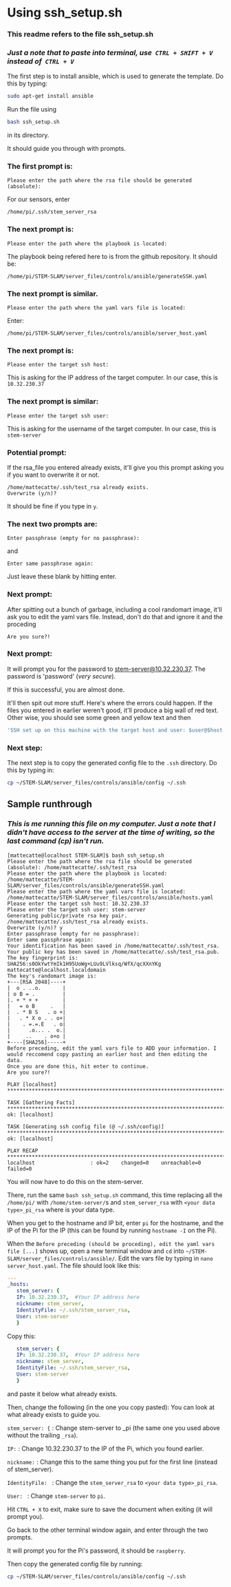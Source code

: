 # Using ssh_setup.sh
### This readme refers to the file ssh_setup.sh

### _Just a note that to paste into terminal, use &nbsp;```CTRL + SHIFT + V``` instead of &nbsp;```CTRL + V```_

The first step is to install ansible, which is used to generate the template. Do this by typing: 
```bash
sudo apt-get install ansible
```

Run the file using 
```bash
bash ssh_setup.sh
```
in its directory.

It should guide you through with prompts.

### __The first prompt is:__
```
Please enter the path where the rsa file should be generated (absolute):
```
For our sensors, enter 
```
/home/pi/.ssh/stem_server_rsa
```

### __The next prompt is:__
```
Please enter the path where the playbook is located:
```
The playbook being refered here to is from the github repository. It should be:
```
/home/pi/STEM-SLAM/server_files/controls/ansible/generateSSH.yaml
```

### __The next prompt is similar.__
```
Please enter the path where the yaml vars file is located:
```
Enter:
```
/home/pi/STEM-SLAM/server_files/controls/ansible/server_host.yaml
```

### __The next prompt is:__
```
Please enter the target ssh host:
```
This is asking for the IP address of the target computer. In our case, this is ```10.32.230.37```

### __The next prompt is similar:__
```
Please enter the target ssh user:
```
This is asking for the username of the target computer. In our case, this is ```stem-server```

### __Potential prompt:__
If the rsa_file you entered already exists, it'll give you this prompt asking you if you want to overwrite it or not. 
```
/home/mattecatte/.ssh/test_rsa already exists.
Overwrite (y/n)? 
```
It should be fine if you type in ```y```.

### __The next two prompts are:__
```
Enter passphrase (empty for no passphrase): 
```
and
```
Enter same passphrase again: 
```
Just leave these blank by hitting enter.

### __Next prompt:__

After spitting out a bunch of garbage, including a cool randomart image, it'll ask you to edit the yaml vars file. Instead, don't do that and ignore it and the proceding 
```
Are you sure?!
```

### __Next prompt:__

It will prompt you for the password to stem-server@10.32.230.37.
The password is 'password' (_very secure_).

If this is successful, you are almost done.

It'll then spit out more stuff. Here's where the errors could happen. If the files you entered in earlier weren't good, it'll produce a big wall of red text. Other wise, you should see some green and yellow text and then 
```bash
'SSH set up on this machine with the target host and user: $user@$host'
```

### __Next step:__

The next step is to copy the generated config file to the ```.ssh``` directory. Do this by typing in:
```bash
cp ~/STEM-SLAM/server_files/controls/ansible/config ~/.ssh
```

## Sample runthrough

### _This is me running this file on my computer. Just a note that I didn't have access to the server at the time of writing, so the last command (cp) isn't run._

```
[mattecatte@localhost STEM-SLAM]$ bash ssh_setup.sh 
Please enter the path where the rsa file should be generated (absolute): /home/mattecatte/.ssh/test_rsa
Please enter the path where the playbook is located: /home/mattecatte/STEM-SLAM/server_files/controls/ansible/generateSSH.yaml
Please enter the path where the yaml vars file is located: /home/mattecatte/STEM-SLAM/server_files/controls/ansible/hosts.yaml
Please enter the target ssh host: 10.32.230.37
Please enter the target ssh user: stem-server
Generating public/private rsa key pair.
/home/mattecatte/.ssh/test_rsa already exists.
Overwrite (y/n)? y
Enter passphrase (empty for no passphrase): 
Enter same passphrase again: 
Your identification has been saved in /home/mattecatte/.ssh/test_rsa.
Your public key has been saved in /home/mattecatte/.ssh/test_rsa.pub.
The key fingerprint is:
SHA256:s0OkYwtYmIk1H95UoWg+LUu9LVlksq/WfX/qcXXnYKg mattecatte@localhost.localdomain
The key's randomart image is:
+---[RSA 2048]----+
|  o . ..o.       |
| o B = .         |
|. + * + +        |
|   = o B     .   |
|  . * B S   . o +|
|   . * X o . . o+|
|    . =.=.E   . o|
|      .o... .  o.|
|     ..    . o+o |
+----[SHA256]-----+
Before preceding, edit the yaml vars file to ADD your information. I would reccomend copy pasting an earlier host and then editing the data.
Once you are done this, hit enter to continue.
Are you sure?!

PLAY [localhost] **************************************************************************************************************************************************************************************************

TASK [Gathering Facts] ********************************************************************************************************************************************************************************************
ok: [localhost]

TASK [Generating ssh config file (@ ~/.ssh/config)] ***************************************************************************************************************************************************************
ok: [localhost]

PLAY RECAP ********************************************************************************************************************************************************************************************************
localhost                  : ok=2    changed=0    unreachable=0    failed=0   
```

You will now have to do this on the stem-server.

There, run the same ```bash ssh_setup.sh``` command, this time replacing all the ```/home/pi/``` with ```/home/stem-server/```s and ```stem_server_rsa``` with ```<your data type>_pi_rsa``` where <your data type> is your data type.
  
When you get to the hostname and IP bit, enter ```pi``` for the hostname, and the IP of the Pi for the IP (this can be found by running ```hostname -I``` on the Pi).

When the ```Before preceding (should be proceding), edit the yaml vars file [...]``` shows up, open a new terminal window and ```cd``` into ```~/STEM-SLAM/server_files/controls/ansible/```. Edit the vars file by typing in ```nano server_host.yaml```. The file should look like this:
```yaml
---
_hosts:
   stem_server: {
   IP: 10.32.230.37,  #Your IP address here 
   nickname: stem_server,
   IdentityFile: ~/.ssh/stem_server_rsa, 
   User: stem-server
   }
```

Copy this:
```yaml
   stem_server: {
   IP: 10.32.230.37,  #Your IP address here 
   nickname: stem_server,
   IdentityFile: ~/.ssh/stem_server_rsa, 
   User: stem-server
   }
```
and paste it below what already exists.

Then, change the following (in the one you copy pasted):
You can look at what already exists to guide you.

```stem_server: {``` : Change stem-server to <your data type>_pi (the same one you used above without the trailing ```_rsa```).
  
```IP:``` : Change 10.32.230.37 to the IP of the Pi, which you found earlier.

```nickname:``` : Change this to the same thing you put for the first line (instead of stem_server).

```IdentityFile: ``` : Change the ```stem_server_rsa``` to ```<your data type>_pi_rsa```.

```User: ``` : Change ```stem-server``` to ```pi```.
  
Hit ```CTRL + X``` to exit, make sure to save the document when exiting (it will prompt you).

Go back to the other terminal window again, and enter through the two prompts.

It will prompt you for the Pi's password, it should be ```raspberry```.

Then copy the generated config file by running:
```bash
cp ~/STEM-SLAM/server_files/controls/ansible/config ~/.ssh
```
